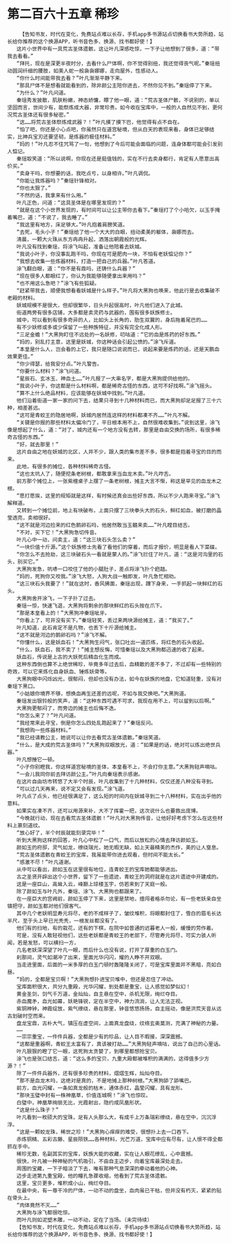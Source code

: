 # 第二百六十五章 稀珍
        【告知书友，时代在变化，免费站点难以长存，手机app多书源站点切换看书大势所趋，站长给你推荐的这个换源APP，听书音色多、换源、找书都好使！】
       这片小世界中有一具荒古圣体遗骸，这让叶凡深感吃惊，一下子让他想到了很多，道：“带我去看看。”
       “拜托，现在是深更半夜时分，去看什么尸体啊，你不觉得别扭，我还觉得丧气呢。”秦瑶扭动圆润纤细的腰肢，如美人蛇一般袅袅娜娜，走向屋外，性感动人。
       “你什么时间能带我去看？”叶凡渐渐平静下来。
       “那具尸体不是想看就能看到的，除非颜公主陪你进去，不然你见不到。”秦瑶停了下来。
       “为什么？”叶凡问道。
       秦瑶秀发披散，肌肤粉嫩，神态娇慵，瞟了他一眼，道：“荒古圣体尸骸，不说别的，单以坚固而言，世间少有，能祭炼成大器，非常珍贵。如今收在宝库中，一般的人自然见不到，更何况荒古圣体还有很多秘密。”
       “这……将荒古圣体祭炼成武器？！”叶凡摸了摸下巴，他觉得有点不自在。
       “怕了吧，你还是小心点吧，你虽然只在道宫秘境，但从白天的表现来看，身体已足够结实，比神兵宝刃还要坚韧，是炼器的极佳材料。”
       “妈的！”叶凡忍不住咒骂了一句，他想到了今后可能会面临的问题，连身体都可能会引发别人惦记。
       秦瑶取笑道：“所以说啊，你现在还是挺值钱的，实在不行去卖身都行，肯定有人愿意出高价买。”
       “卖身干吗，你想要的话，我吃点亏，以身相许。”叶凡调侃。
       “你能让我炼器吗？”秦瑶针锋相对。
       “你也太狠了。”
       “不然的话，我拿来有什么用。”
       叶凡正色，问道：“这具圣体是在哪里发现的？”
       “就是在这个小世界发现的，有时间可以让公主带你去看下。”秦瑶打了个小哈欠，以玉手掩着嘴巴，道：“不说了，我去睡了。”
       “我这里有地方，床足够大。”叶凡抱着肩膀笑道。
       “去死，毛头小子！”秦瑶给了他一个大大的白眼，扭动柔美的躯体，袅娜而去。
       清晨，一颗大火珠从东方冉冉升起，洒落出朝霞般的光辉。
       叶凡没有找到秦瑶，将涂飞叫起，准备让他陪着去妖城。
       “我说小叶子，你没事乱跑干吗，你现在可是肥肉一块，不怕有老妖惦记你？”
       “我想去收集一些炼器材料，打造一把自己的兵器。”叶凡答道。
       涂飞翻白眼，道：“你不是有鼎吗，还铸什么兵器？”
       “现在很多人都眼红了，你认为我能够随便拿出来用吗？”
       “也不用这么急吧？”涂飞有些狐疑。
       “赶紧带我去，顺便我想看看妖城是什么样子。”叶凡将大黑狗也唤来，他此行是去收集破不老殿的材料。
       妖城规模不是很大，但却很繁华，日头升起很高时，叶凡他们进入了此城。
       街道两旁有很多店铺，大多都是卖灵药与武器的，围有很多妖族修士。
       城中，可以看到有很多奇异的人，比如头上长角的，肋生双翼的，身后拖着尾巴的……
       有不少妖修或多或少保留了一些种族特征，并没有完全化成人形。
       “三足金蟾！”大黑狗盯住不远处的一名妖修，叨咕道：“它的血是炼药的好东西。”
       “妈的，别乱打主意，这里是妖城，你这种话会引起公愤的。”涂飞斥道。
       “本皇是什么人，岂会看的上它，我只是随口说说而已，说起来要是炼药的话，还是天鹏血效果更佳。”
       “你少得瑟，给我安分点。”叶凡警告。
       “你要什么材料？”涂飞问道。
       “星辰石、玄冰玉、神血土……”叶凡报了一大串名字，都是大黑狗提供给他的。
       “我说小叶子，你这都是什么材料啊，都是稀奇古怪的东西，这可不好找啊。”涂飞摇头。
       “算不上什么绝品材料，应该能够在妖城中找到。”叶凡道。
       他们沿着街道一家一家的问下去，结果只寻到十几种材料而已，而大黑狗却足足报了三十六种，相差甚远。
       “这可是青蛟王的隐居地啊，妖城内居然连这样的材料都凑不齐……”叶凡不解。
       “关键是你报的那些材料太偏冷门了，平日根本用不上，自然很难收集到。”说到这里，涂飞像是想起了什么，道：“对了，城内还有一个地方没有去转，那里是自由交换的场所，有很多稀奇古怪的东西。”
       “好，就去那里！”
       这片自由之地在妖城的北区，人并不少，跟人类的集市差不多，很多都是抱着寻宝的目的而来。
       此地，有很多的摊位，各种材料稀奇古怪。
       “这也太坑人了，随便挖条老树根，都敢拿来当血龙木卖。”叶凡咋舌。
       前方那个摊位上，一张紫檀桌子上摆了一条老树根，摊主大言不惭，称这是罕见的血龙木之根。
       “愿打愿挨，这里的规矩就是这样，有时候还真会出些好东西，所以不少人跑来寻宝。”涂飞解释道。
       又转到一个摊位前，地上有块破布，上面只摆了三块拳头大的石头，鲜红如血，被打磨的晶莹透亮，卖相很好。
       “这不就是河边捡来的红色鹅卵石吗，他居然敢当玉髓来卖……”叶凡瞠目结舌。
       “不对，买下它！”大黑狗急切传音。
       叶凡心中一动，问卖主，道：“这三块石头怎么卖？”
       “一块价值十斤源。”这个妖族修士先看了看他们的穿着，而后才报价，明显是看人下菜碟。
       “你怎么不去抢劫，这三块破石头一看就是蒙人的。”涂飞拦住了叶凡，道：“这是河沟里的石头，别买它。”
       大黑狗发急，吭哧一口咬住了他的小腿肚子，差点将涂飞扑个趔趄。
       “妈的，死狗你又咬我。”涂飞大怒，人狗大战一触即发，叶凡急忙相劝。
       “这三块石头我要了！”就在这时，香风拂面，秦瑶出现，蹲下身来，一手抓起一块鲜红的石头。
       大黑狗舍开涂飞，一下子扑了过去。
       秦瑶一惊，快速飞退，大黑狗将剩余的那块鲜红的石头按在爪下。
       “那是本皇看上的！”大黑狗冲秦瑶呲牙。
       “你看上了，可并没有买下。”秦瑶轻笑，丢过来两块源给摊主，道：“我买了。”
       叶凡知道，此石肯定不是凡物，也丢下十斤源给摊主。
       “这不就是河边的鹅卵石吗？”涂飞不解。
       “你懂什么，这是妖血石！”大黑狗生闷气，张口吐出一道匹练，将红色的石头收起。
       “什么，妖血石，我不卖了！”摊主想反悔，可惜秦瑶以及大黑狗都迅速的收了起来。
       妖血石，传说是上古的大妖死后精血化生而成。
       这种东西倒也算不上绝世稀珍，毕竟多年过去后，血精散的差不多了，不过却有一些特别的奇效，可以它来炼化自身妖血、锤炼妖骨等。
       大黑狗眼中闪烁凶光，很郁闷，但却也没有办法，如今在妖族的地盘，它知道轻重，没有对秦瑶下黑口。
       “小姑娘你境界不够，想换血再生还差的远呢，不如与我交换吧。”大黑狗道。
       秦瑶发出银铃般的笑声，道：“这种东西可遇不可求，我现在用不上，可以留到以后啊。”
       大黑狗更郁闷了，而旁边的摊主也后悔不迭。
       “你怎么来了？”叶凡问道。
       “我经常来此寻宝，倒是你怎么四处乱跑起来了？”秦瑶反问。
       “我想购一些炼器材料。”
       “我已经请教公主，她说可以让你去看荒古圣体遗骸。”秦瑶笑道。
       “什么，是大成的荒古圣体吗？”大黑狗双眼放光，道：“如果是的话，绝对可以炼出绝世兵器。”
       叶凡想捶它一顿。
       “小子你别瞪我，你这样道宫秘境的圣体，本皇看不上，不会打你主意。”大黑狗轻声嘀咕。
       “一会儿我同你前去拜访颜公主。”叶凡向秦瑶表示感谢。
       在这片自由坊市转悠了大半个时辰，叶凡收集到了十几种材料，仅仅还差八种没有寻到。
       “可以过几天再来，说不定又会有发现。”涂飞道。
       叶凡点了点头，他已经很满足了，这么短的时间内在妖城寻到二十八种材料，实在出乎他的意料。
       如果实在凑不齐，还可以用源来补，大不了挥霍一把，这次说什么也要救出庞博。
       “今晚就行动，现在去看荒古圣体遗骸！”叶凡对大黑狗传音，让他好好考虑下怎么在这些材料上篆刻道纹。
       “放心好了，半个时辰就能刻录完毕！”
       听到大黑狗这样的回答，叶凡心中松了一口气，而后以放松的心情去拜访颜如玉。
       颜如玉的府邸，灵气如龙，缭绕瑞光，她无暇无缺，如上天最精美的杰作，美的让人窒息。
       “荒古圣体遗骸在青蛟王的宝库，我虽能带你进去观看，但时间不能太长。”
       “感激不尽！”叶凡道谢。
       从中可以看出，颜如玉在这里很有地位，连青蛟王的宝库她都能够进出。
       古之圣贤开辟出这个小世界，留下了一些遗迹，青蛟王的洞府就是在这片遗迹中开建成的。
       这是一座巨山，高耸入云，峰巅上琼楼玉宇，仿若来到了天庭一般。
       除了颜如玉与叶凡外，秦瑶、涂飞、大黑狗也都跟来了。
       在一座巨大的宫阙前，颜如玉停了下来，这里是禁地，擅闯者格杀勿论，有一些老妖亲自坐镇把守，颜如玉都对他们很客气。
       其中几个老妖明显寿元将尽，老的不成样子了，皱纹堆积，将眼都封住了，雪白的眉毛长达半尺，至于头上早已光秃秃，一根发丝都没有了。
       他们有的扫地，有的栽花，还有的下棋，在院中如普通的迟暮老人一般，缓慢的劳作着。
       可是，没有人敢轻视他们，这些老妖都是青蛟王的老部下，尽管寿元将尽，可实力骇人听闻，若是发怒，可以横扫一方，
       几名老妖深深望了叶凡一眼，而后什么也没有说，打开了厚重的白玉门。
       刹那间，灵气如潮冲了出来，里面光华闪闪，耀的人睁不开双眼。
       当走进里面，后面的一米多厚的白玉门顿时轰隆隆关闭了，可是宝库里面并不黑暗，亮如白昼。
       “妈的，全都是宝贝啊！”大黑狗想扑进宝贝堆中，但还是忍住了冲动。
       宝库面积很大，共分九重殿，光华闪耀，到处都是重宝，让人感觉如梦似幻！
       黄金圣剑，剑气千万道，金灿灿，自主悬在空中，杀机无限，绚烂夺目。
       赤血魔矛，血光如幕，妖艳锋锐，定在半空中，神力流淌，让人无法正视。
       紫铜神钟，神霞绽放，紫气缭绕，悬在那里，钟音悠悠扬扬，自主摇动，像是洪荒天音从远古划破时空而来。
       盘龙宝鼎，古朴大气，镇压在虚空间，上面真龙盘绕，纹络玄奥莫测，充满了神秘的力量。
       ……
       一宗宗重宝，一件件兵器，全都是少有的珍品，让人目不暇接，深深震撼。
       “这都是重器啊，青蛟王太富有了，真该被打劫……”大黑狗轻声嘀咕，说出了自己的心里话。
       叶凡狠狠的瞪了它一眼，这死狗太贪婪了，到哪里都想抢宝贝。
       涂飞也是张口结舌，道：“这么多的宝贝，九重大殿都被堆积的满满的，这得值多少方源？！”
       除了一件件兵器外，还有很多珍贵的材料，熠熠生辉，灿灿夺目。
       “那不是血龙木吗，这绝对是真的，不是地摊上那种树根。”大黑狗舔了舔嘴巴。
       前方，血光闪耀，一条如真龙般的枯木，通体赤红，晶莹闪耀，具有龙形。
       “那块玉璧中封有一株神凰草，价值连城啊！”涂飞也惊叹。
       白璧中，神凰草绚丽无比，光霞射出，隐约成凤凰形状。
       “这是什么珠子？”
       叶凡看到一枚硕大的宝珠，足有人头那么大，有成千上万条瑞彩缭绕，悬在空中，沉沉浮浮。
       “这是一颗蛟龙珠，稀世之珍！”大黑狗心痒痒的难受，很想扑上去一口吞下。
       赤炼铜精、五彩古藤、星辰陨铁……各种材料，光芒万道，宝库中应有尽有，让人恨不得全都抓在手中。
       稀珍无数，名副其实的宝库，妖族大能的收藏，实在让人眼花缭乱，心中震撼。
       很快，叶凡被一种神秘的气机吸引，不由自主迈步，向着宝库最深处走去。
       周围的宝藏，一下子暗淡了下去，唯有那种气息深深的牵动着他的心神。
       迈步走进第九重宝殿，他的瞳孔急骤收缩，他看到了荒古圣体遗骸。
       这里，宝贝更多，堆积成小山，绚烂夺目。
       在最中央，有一尊干冷的尸体，一动不动的盘坐，血肉虽已干枯，但并没有朽灭，紧紧的贴在骨头上。
       “肉体竟然不灭……”
       大黑狗与涂飞都很吃惊。
       而叶凡则如泥塑木雕，一动不动，定在了当场。（未完待续）
       【告知书友，时代在变化，免费站点难以长存，手机app多书源站点切换看书大势所趋，站长给你推荐的这个换源APP，听书音色多、换源、找书都好使！】